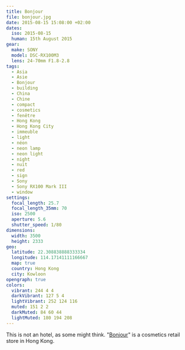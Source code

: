 ```yaml
---
title: Bonjour
file: bonjour.jpg
date: 2015-08-15 15:08:00 +02:00
dates:
  iso: 2015-08-15
  human: 15th August 2015
gear:
  make: SONY
  model: DSC-RX100M3
  lens: 24-70mm F1.8-2.8
tags:
  - Asia
  - Asie
  - Bonjour
  - building
  - China
  - Chine
  - compact
  - cosmetics
  - fenêtre
  - Hong Kong
  - Hong Kong City
  - immeuble
  - light
  - néon
  - neon lamp
  - neon light
  - night
  - nuit
  - red
  - sign
  - Sony
  - Sony RX100 Mark III
  - window
settings:
  focal_length: 25.7
  focal_length_35mm: 70
  iso: 2500
  aperture: 5.6
  shutter_speed: 1/80
dimensions:
  width: 3500
  height: 2333
geo:
  latitude: 22.308838888333334
  longitude: 114.17141111166667
  map: true
  country: Hong Kong
  city: Kowloon
opengraph: true
colors:
  vibrant: 244 4 4
  darkVibrant: 127 5 4
  lightVibrant: 252 124 116
  muted: 151 2 2
  darkMuted: 84 60 44
  lightMuted: 180 194 208
---
```


This is not an hotel, as some might think. "<a href="http://www.bonjourhk.com/en/main.aspx">Bonjour</a>" is a cosmetics retail store in Hong Kong.
